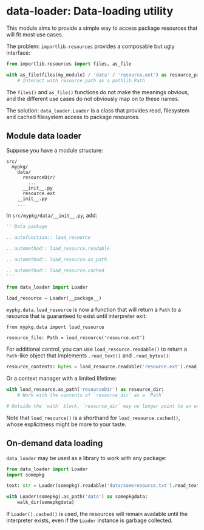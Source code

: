 # data-loader: Data-loading utility

This module aims to provide a simple way to access package resources that will
fit most use cases.

The problem: `importlib.resources` provides a composable but ugly interface:

```python
from importlib.resources import files, as_file

with as_file(files(my_module) / 'data' / 'resource.ext') as resource_path:
    # Interact with resource_path as a pathlib.Path
```

The `files()` and `as_file()` functions do not make the meanings obvious,
and the different use cases do not obviously map on to these names.

The solution: `data_loader.Loader` is a class that provides read, filesystem
and cached filesystem access to package resources.

## Module data loader

Suppose you have a module structure:

```
src/
  mypkg/
    data/
      resourceDir/
        ...
      __init__.py
      resource.ext
    __init__.py
    ...
```

In `src/mypkg/data/__init__.py`, add:

```python
'''Data package

.. autofunction:: load_resource

.. automethod:: load_resource.readable

.. automethod:: load_resource.as_path

.. automethod:: load_resource.cached
'''

from data_loader import Loader

load_resource = Loader(__package__)
```

`mypkg.data.load_resource` is now a function that will return a `Path` to a
resource that is guaranteed to exist until interpreter exit:

```
from mypkg.data import load_resource

resource_file: Path = load_resource('resource.ext')
```

For additional control, you can use `load_resource.readable()` to return a `Path`-like
object that implements `.read_text()` and `.read_bytes()`:

```python
resource_contents: bytes = load_resource.readable('resource.ext').read_bytes()
```

Or a context manager with a limited lifetime:

```python
with load_resource.as_path('resourceDir') as resource_dir:
    # Work with the contents of `resource_dir` as a `Path`

# Outside the `with` block, `resource_dir` may no longer point to an existing path.
```

Note that `load_resource()` is a shorthand for `load_resource.cached()`,
whose explicitness might be more to your taste.

## On-demand data loading

`data_loader` may be used as a library to work with any package:

```python
from data_loader import Loader
import somepkg

text: str = Loader(somepkg).readable('data/someresource.txt').read_text()

with Loader(somepkg).as_path('data') as somepkgdata:
    walk_dir(somepkgdata)
```

If `Loader().cached()` is used, the resources will remain available until the
interpreter exists, even if the `Loader` instance is garbage collected.
